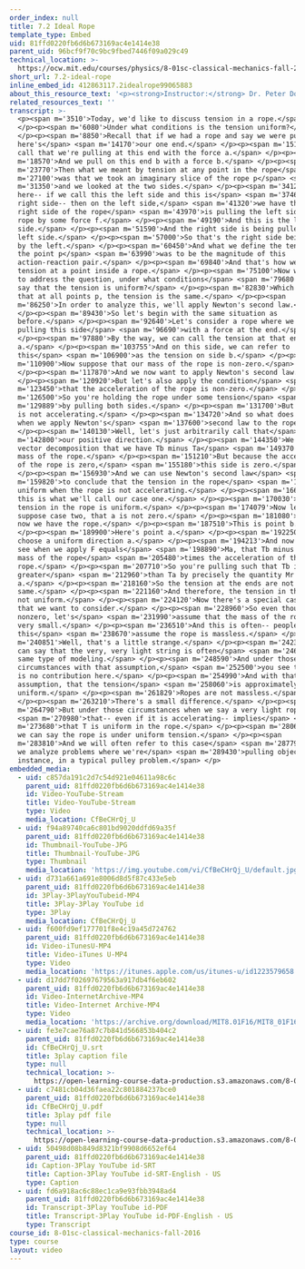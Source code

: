 ```yaml
---
order_index: null
title: 7.2 Ideal Rope
template_type: Embed
uid: 81ffd0220fb6d6b673169ac4e1414e38
parent_uid: 96bcf9f70c9bc9fbed7446f09a029c49
technical_location: >-
  https://ocw.mit.edu/courses/physics/8-01sc-classical-mechanics-fall-2016/week-2-newtons-laws/7.2-ideal-rope/7.2-ideal-rope
short_url: 7.2-ideal-rope
inline_embed_id: 412863117.2idealrope99065883
about_this_resource_text: '<p><strong>Instructor:</strong> Dr. Peter Dourmashkin</p>'
related_resources_text: ''
transcript: >-
  <p><span m='3510'>Today, we'd like to discuss tension in a rope.</span>
  </p><p><span m='6080'>Under what conditions is the tension uniform?</span>
  </p><p><span m='8850'>Recall that if we had a rope and say we were pulling--
  here's</span> <span m='14170'>our one end.</span> </p><p><span m='15170'>We'll
  call that we're pulling at this end with the force a.</span> </p><p><span
  m='18570'>And we pull on this end b with a force b.</span> </p><p><span
  m='23770'>Then what we meant by tension at any point in the rope</span> <span
  m='27100'>was that we took an imaginary slice of the rope p</span> <span
  m='31350'>and we looked at the two sides.</span> </p><p><span m='34120'>And
  here-- if we call this the left side and this is</span> <span m='37460'>the
  right side-- then on the left side,</span> <span m='41320'>we have that the
  right side of the rope</span> <span m='43970'>is pulling the left side of the
  rope by some force f.</span> </p><p><span m='49190'>And this is the left
  side.</span> </p><p><span m='51590'>And the right side is being pulled by the
  left side.</span> </p><p><span m='57000'>So that's the right side being pulled
  by the left.</span> </p><p><span m='60450'>And what we define the tension at
  the point p</span> <span m='63990'>was to be the magnitude of this
  action-reaction pair.</span> </p><p><span m='69840'>And that's how we define
  tension at a point inside a rope.</span> </p><p><span m='75100'>Now we'd like
  to address the question, under what conditions</span> <span m='79680'>can we
  say that the tension is uniform?</span> </p><p><span m='82830'>Which means
  that at all points p, the tension is the same.</span> </p><p><span
  m='86250'>In order to analyze this, we'll apply Newton's second law.</span>
  </p><p><span m='89430'>So let's begin with the same situation as
  before.</span> </p><p><span m='92640'>Let's consider a rope where we're
  pulling this side</span> <span m='96690'>with a force at the end.</span>
  </p><p><span m='97880'>By the way, we can call the tension at that end T of
  a.</span> </p><p><span m='103755'>And on this side, we can refer to
  this</span> <span m='106900'>as the tension on side b.</span> </p><p><span
  m='110900'>Now suppose that our mass of the rope is non-zero.</span>
  </p><p><span m='117870'>And we now want to apply Newton's second law.</span>
  </p><p><span m='120920'>But let's also apply the condition</span> <span
  m='123450'>that the acceleration of the rope is non-zero.</span> </p><p><span
  m='126500'>So you're holding the rope under some tension</span> <span
  m='129889'>by pulling both sides.</span> </p><p><span m='131700'>But the rope
  is not accelerating.</span> </p><p><span m='134720'>And so what does that mean
  when we apply Newton's</span> <span m='137600'>second law to the rope?</span>
  </p><p><span m='140130'>Well, let's just arbitrarily call that</span> <span
  m='142800'>our positive direction.</span> </p><p><span m='144350'>We see by
  vector decomposition that we have Tb minus Ta</span> <span m='149370'>equals
  mass of the rope.</span> </p><p><span m='151210'>But because the acceleration
  of the rope is zero,</span> <span m='155180'>this side is zero.</span>
  </p><p><span m='156930'>And we can use Newton's second law</span> <span
  m='159820'>to conclude that the tension in the rope</span> <span m='162910'>is
  uniform when the rope is not accelerating.</span> </p><p><span m='166180'>And
  this is what we'll call our case one.</span> </p><p><span m='170030'>A zero
  tension in the rope is uniform.</span> </p><p><span m='174079'>Now let's
  suppose case two, that a is not zero.</span> </p><p><span m='181080'>And so
  now we have the rope.</span> </p><p><span m='187510'>This is point b.</span>
  </p><p><span m='189900'>Here's point a.</span> </p><p><span m='192250'>We'll
  choose a uniform direction a.</span> </p><p><span m='194213'>And now we can
  see when we apply F equals</span> <span m='198890'>Ma, that Tb minus Ta equals
  mass of the rope</span> <span m='205480'>times the acceleration of the
  rope.</span> </p><p><span m='207710'>So you're pulling such that Tb is
  greater</span> <span m='212960'>than Ta by precisely the quantity Mr times
  a.</span> </p><p><span m='218160'>So the tension at the ends are not the
  same.</span> </p><p><span m='221160'>And therefore, the tension in the rope is
  not uniform.</span> </p><p><span m='224120'>Now there's a special case here
  that we want to consider.</span> </p><p><span m='228960'>So even though a is
  nonzero, let's</span> <span m='231990'>assume that the mass of the rope is
  very small.</span> </p><p><span m='236510'>And this is often-- people call
  this</span> <span m='238670'>assume the rope is massless.</span> </p><p><span
  m='240851'>Well, that's a little strange.</span> </p><p><span m='242370'>We
  can say that the very, very light string is often</span> <span m='246870'>the
  same type of modeling.</span> </p><p><span m='248590'>And under those
  circumstances with that assumption,</span> <span m='252500'>you see that there
  is no contribution here.</span> </p><p><span m='254990'>And with that
  assumption, that the tension</span> <span m='258060'>is approximately
  uniform.</span> </p><p><span m='261829'>Ropes are not massless.</span>
  </p><p><span m='263210'>There's a small difference.</span> </p><p><span
  m='264790'>But under those circumstances when we say a very light rope</span>
  <span m='270980'>that-- even if it is accelerating-- implies</span> <span
  m='273680'>that T is uniform in the rope.</span> </p><p><span m='280610'>And
  we can say the rope is under uniform tension.</span> </p><p><span
  m='283810'>And we will often refer to this case</span> <span m='287790'>when
  we analyze problems where we're</span> <span m='289430'>pulling objects, for
  instance, in a typical pulley problem.</span> </p>
embedded_media:
  - uid: c857da191c2d7c54d921e04611a98c6c
    parent_uid: 81ffd0220fb6d6b673169ac4e1414e38
    id: Video-YouTube-Stream
    title: Video-YouTube-Stream
    type: Video
    media_location: CfBeCHrQj_U
  - uid: f94a89740ca6c801bd9020ddfd69a35f
    parent_uid: 81ffd0220fb6d6b673169ac4e1414e38
    id: Thumbnail-YouTube-JPG
    title: Thumbnail-YouTube-JPG
    type: Thumbnail
    media_location: 'https://img.youtube.com/vi/CfBeCHrQj_U/default.jpg'
  - uid: d731a661a691e8006d8d5f87c433e5eb
    parent_uid: 81ffd0220fb6d6b673169ac4e1414e38
    id: 3Play-3PlayYouTubeid-MP4
    title: 3Play-3Play YouTube id
    type: 3Play
    media_location: CfBeCHrQj_U
  - uid: f600fd9ef177701f8e4c19a45d724762
    parent_uid: 81ffd0220fb6d6b673169ac4e1414e38
    id: Video-iTunesU-MP4
    title: Video-iTunes U-MP4
    type: Video
    media_location: 'https://itunes.apple.com/us/itunes-u/id1223579658'
  - uid: d17dd7f02697679563a917db4f6eb602
    parent_uid: 81ffd0220fb6d6b673169ac4e1414e38
    id: Video-InternetArchive-MP4
    title: Video-Internet Archive-MP4
    type: Video
    media_location: 'https://archive.org/download/MIT8.01F16/MIT8_01F16_L07v02_360p.mp4'
  - uid: fe3e7cae76a87c7b841d566853b404c2
    parent_uid: 81ffd0220fb6d6b673169ac4e1414e38
    id: CfBeCHrQj_U.srt
    title: 3play caption file
    type: null
    technical_location: >-
      https://open-learning-course-data-production.s3.amazonaws.com/8-01sc-classical-mechanics-fall-2016/fe3e7cae76a87c7b841d566853b404c2_CfBeCHrQj_U.srt
  - uid: c7481cb04d36faea22c801884237bce0
    parent_uid: 81ffd0220fb6d6b673169ac4e1414e38
    id: CfBeCHrQj_U.pdf
    title: 3play pdf file
    type: null
    technical_location: >-
      https://open-learning-course-data-production.s3.amazonaws.com/8-01sc-classical-mechanics-fall-2016/c7481cb04d36faea22c801884237bce0_CfBeCHrQj_U.pdf
  - uid: 50498d08b849d8321bf9908d6652ef64
    parent_uid: 81ffd0220fb6d6b673169ac4e1414e38
    id: Caption-3Play YouTube id-SRT
    title: Caption-3Play YouTube id-SRT-English - US
    type: Caption
  - uid: fd6a918ac6c88ec1ca9e93fbb3948ad4
    parent_uid: 81ffd0220fb6d6b673169ac4e1414e38
    id: Transcript-3Play YouTube id-PDF
    title: Transcript-3Play YouTube id-PDF-English - US
    type: Transcript
course_id: 8-01sc-classical-mechanics-fall-2016
type: course
layout: video
---
```

